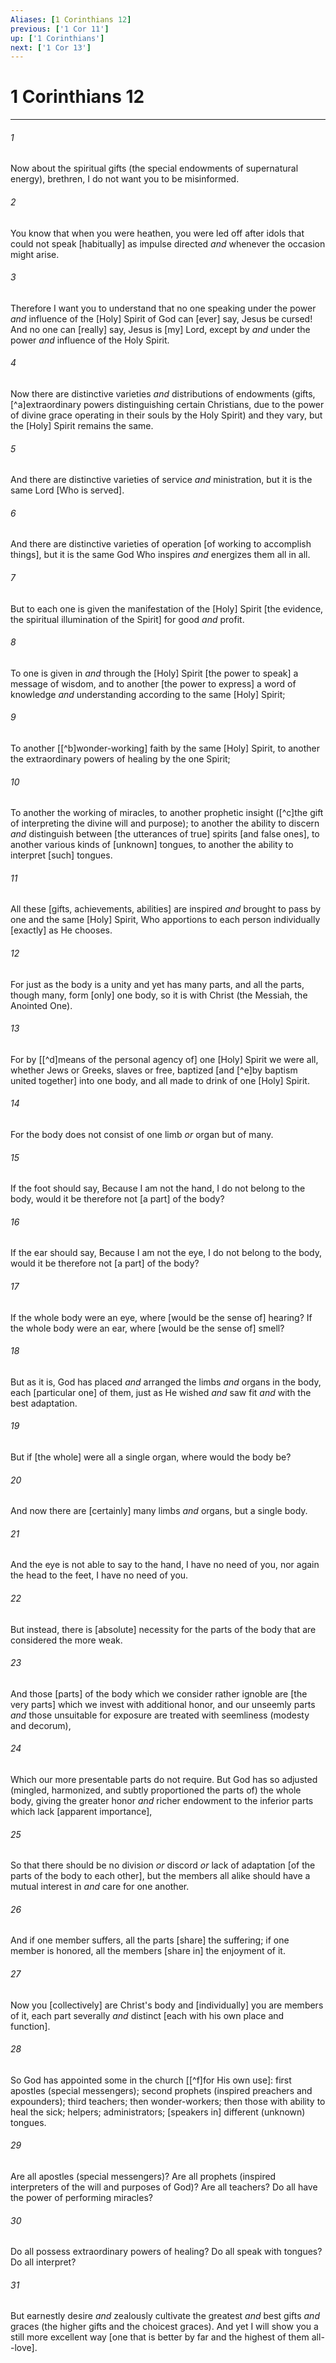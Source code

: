 ```yaml
---
Aliases: [1 Corinthians 12]
previous: ['1 Cor 11']
up: ['1 Corinthians']
next: ['1 Cor 13']
---
```

# 1 Corinthians 12

***














###### 1 






Now about the spiritual gifts (the special endowments of supernatural energy), brethren, I do not want you to be misinformed. 













###### 2 






You know that when you were heathen, you were led off after idols that could not speak [habitually] as impulse directed _and_ whenever the occasion might arise. 













###### 3 






Therefore I want you to understand that no one speaking under the power _and_ influence of the [Holy] Spirit of God can [ever] say, Jesus be cursed! And no one can [really] say, Jesus is [my] Lord, except by _and_ under the power _and_ influence of the Holy Spirit. 













###### 4 






Now there are distinctive varieties _and_ distributions of endowments (gifts, [^a]extraordinary powers distinguishing certain Christians, due to the power of divine grace operating in their souls by the Holy Spirit) and they vary, but the [Holy] Spirit remains the same. 













###### 5 






And there are distinctive varieties of service _and_ ministration, but it is the same Lord [Who is served]. 













###### 6 






And there are distinctive varieties of operation [of working to accomplish things], but it is the same God Who inspires _and_ energizes them all in all. 













###### 7 






But to each one is given the manifestation of the [Holy] Spirit [the evidence, the spiritual illumination of the Spirit] for good _and_ profit. 













###### 8 






To one is given in _and_ through the [Holy] Spirit [the power to speak] a message of wisdom, and to another [the power to express] a word of knowledge _and_ understanding according to the same [Holy] Spirit; 













###### 9 






To another [[^b]wonder-working] faith by the same [Holy] Spirit, to another the extraordinary powers of healing by the one Spirit; 













###### 10 






To another the working of miracles, to another prophetic insight ([^c]the gift of interpreting the divine will and purpose); to another the ability to discern _and_ distinguish between [the utterances of true] spirits [and false ones], to another various kinds of [unknown] tongues, to another the ability to interpret [such] tongues. 













###### 11 






All these [gifts, achievements, abilities] are inspired _and_ brought to pass by one and the same [Holy] Spirit, Who apportions to each person individually [exactly] as He chooses. 













###### 12 






For just as the body is a unity and yet has many parts, and all the parts, though many, form [only] one body, so it is with Christ (the Messiah, the Anointed One). 













###### 13 






For by [[^d]means of the personal agency of] one [Holy] Spirit we were all, whether Jews or Greeks, slaves or free, baptized [and [^e]by baptism united together] into one body, and all made to drink of one [Holy] Spirit. 













###### 14 






For the body does not consist of one limb _or_ organ but of many. 













###### 15 






If the foot should say, Because I am not the hand, I do not belong to the body, would it be therefore not [a part] of the body? 













###### 16 






If the ear should say, Because I am not the eye, I do not belong to the body, would it be therefore not [a part] of the body? 













###### 17 






If the whole body were an eye, where [would be the sense of] hearing? If the whole body were an ear, where [would be the sense of] smell? 













###### 18 






But as it is, God has placed _and_ arranged the limbs _and_ organs in the body, each [particular one] of them, just as He wished _and_ saw fit _and_ with the best adaptation. 













###### 19 






But if [the whole] were all a single organ, where would the body be? 













###### 20 






And now there are [certainly] many limbs _and_ organs, but a single body. 













###### 21 






And the eye is not able to say to the hand, I have no need of you, nor again the head to the feet, I have no need of you. 













###### 22 






But instead, there is [absolute] necessity for the parts of the body that are considered the more weak. 













###### 23 






And those [parts] of the body which we consider rather ignoble are [the very parts] which we invest with additional honor, and our unseemly parts _and_ those unsuitable for exposure are treated with seemliness (modesty and decorum), 













###### 24 






Which our more presentable parts do not require. But God has so adjusted (mingled, harmonized, and subtly proportioned the parts of) the whole body, giving the greater honor _and_ richer endowment to the inferior parts which lack [apparent importance], 













###### 25 






So that there should be no division _or_ discord _or_ lack of adaptation [of the parts of the body to each other], but the members all alike should have a mutual interest in _and_ care for one another. 













###### 26 






And if one member suffers, all the parts [share] the suffering; if one member is honored, all the members [share in] the enjoyment of it. 













###### 27 






Now you [collectively] are Christ's body and [individually] you are members of it, each part severally _and_ distinct [each with his own place and function]. 













###### 28 






So God has appointed some in the church [[^f]for His own use]: first apostles (special messengers); second prophets (inspired preachers and expounders); third teachers; then wonder-workers; then those with ability to heal the sick; helpers; administrators; [speakers in] different (unknown) tongues. 













###### 29 






Are all apostles (special messengers)? Are all prophets (inspired interpreters of the will and purposes of God)? Are all teachers? Do all have the power of performing miracles? 













###### 30 






Do all possess extraordinary powers of healing? Do all speak with tongues? Do all interpret? 













###### 31 






But earnestly desire _and_ zealously cultivate the greatest _and_ best gifts _and_ graces (the higher gifts and the choicest graces). And yet I will show you a still more excellent way [one that is better by far and the highest of them all--love].
